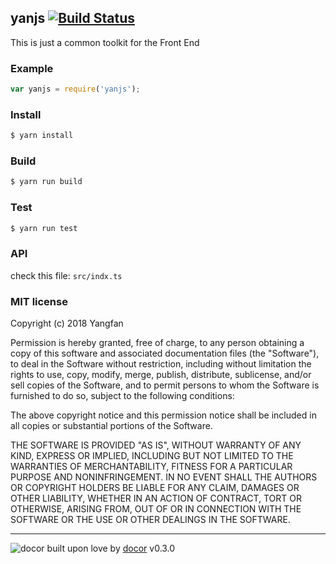 ## yanjs [![Build Status](https://travis-ci.org/Yangfan2016/yanjs.svg?branch=dev)](https://travis-ci.org/Yangfan2016/yanjs)

This is just a common toolkit for the Front End

### Example
```js
var yanjs = require('yanjs');
```
### Install

```bash
$ yarn install
```

### Build

```bash
$ yarn run build
```

### Test

```bash
$ yarn run test
```

### API
check this file: `src/indx.ts`

### MIT license
Copyright (c) 2018 Yangfan

Permission is hereby granted, free of charge, to any person obtaining a copy
of this software and associated documentation files (the &quot;Software&quot;), to deal
in the Software without restriction, including without limitation the rights
to use, copy, modify, merge, publish, distribute, sublicense, and/or sell
copies of the Software, and to permit persons to whom the Software is
furnished to do so, subject to the following conditions:

The above copyright notice and this permission notice shall be included in
all copies or substantial portions of the Software.

THE SOFTWARE IS PROVIDED &quot;AS IS&quot;, WITHOUT WARRANTY OF ANY KIND, EXPRESS OR
IMPLIED, INCLUDING BUT NOT LIMITED TO THE WARRANTIES OF MERCHANTABILITY,
FITNESS FOR A PARTICULAR PURPOSE AND NONINFRINGEMENT. IN NO EVENT SHALL THE
AUTHORS OR COPYRIGHT HOLDERS BE LIABLE FOR ANY CLAIM, DAMAGES OR OTHER
LIABILITY, WHETHER IN AN ACTION OF CONTRACT, TORT OR OTHERWISE, ARISING FROM,
OUT OF OR IN CONNECTION WITH THE SOFTWARE OR THE USE OR OTHER DEALINGS IN
THE SOFTWARE.

---
![docor]()
built upon love by [docor](https://github.com/turingou/docor.git) v0.3.0
